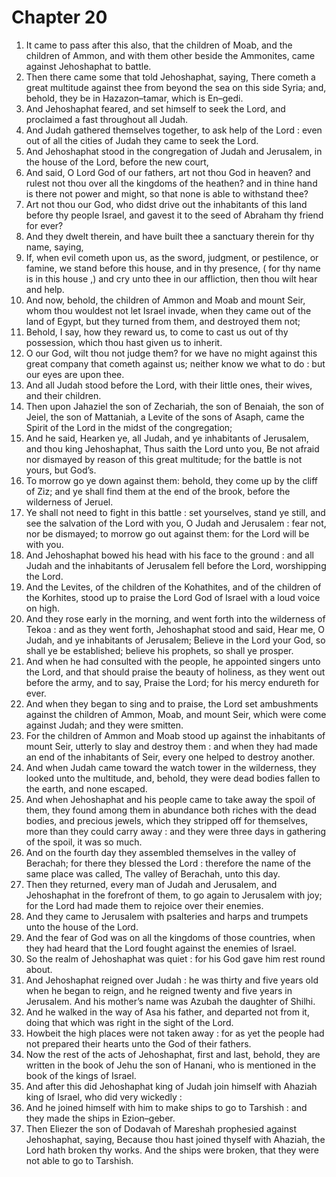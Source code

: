 # Chapter 20

1. It came to pass after this also, that the children of Moab, and the children of Ammon, and with them other beside the Ammonites, came against Jehoshaphat to battle.
2. Then there came some that told Jehoshaphat, saying, There cometh a great multitude against thee from beyond the sea on this side Syria; and, behold, they be in Hazazon–tamar, which is En–gedi.
3. And Jehoshaphat feared, and set himself to seek the Lord, and proclaimed a fast throughout all Judah.
4. And Judah gathered themselves together, to ask help of the Lord : even out of all the cities of Judah they came to seek the Lord.
5. And Jehoshaphat stood in the congregation of Judah and Jerusalem, in the house of the Lord, before the new court,
6. And said, O Lord God of our fathers, art not thou God in heaven? and rulest not thou over all the kingdoms of the heathen? and in thine hand is there not power and might, so that none is able to withstand thee?
7. Art not thou our God, who didst drive out the inhabitants of this land before thy people Israel, and gavest it to the seed of Abraham thy friend for ever?
8. And they dwelt therein, and have built thee a sanctuary therein for thy name, saying,
9. If, when evil cometh upon us, as the sword, judgment, or pestilence, or famine, we stand before this house, and in thy presence, ( for thy name is in this house ,) and cry unto thee in our affliction, then thou wilt hear and help.
10. And now, behold, the children of Ammon and Moab and mount Seir, whom thou wouldest not let Israel invade, when they came out of the land of Egypt, but they turned from them, and destroyed them not;
11. Behold, I say, how they reward us, to come to cast us out of thy possession, which thou hast given us to inherit.
12. O our God, wilt thou not judge them? for we have no might against this great company that cometh against us; neither know we what to do : but our eyes are upon thee.
13. And all Judah stood before the Lord, with their little ones, their wives, and their children.
14. Then upon Jahaziel the son of Zechariah, the son of Benaiah, the son of Jeiel, the son of Mattaniah, a Levite of the sons of Asaph, came the Spirit of the Lord in the midst of the congregation;
15. And he said, Hearken ye, all Judah, and ye inhabitants of Jerusalem, and thou king Jehoshaphat, Thus saith the Lord unto you, Be not afraid nor dismayed by reason of this great multitude; for the battle is not yours, but God’s.
16. To morrow go ye down against them: behold, they come up by the cliff of Ziz; and ye shall find them at the end of the brook, before the wilderness of Jeruel.
17. Ye shall not need to fight in this battle : set yourselves, stand ye still, and see the salvation of the Lord with you, O Judah and Jerusalem : fear not, nor be dismayed; to morrow go out against them: for the Lord will be with you.
18. And Jehoshaphat bowed his head with his face to the ground : and all Judah and the inhabitants of Jerusalem fell before the Lord, worshipping the Lord.
19. And the Levites, of the children of the Kohathites, and of the children of the Korhites, stood up to praise the Lord God of Israel with a loud voice on high.
20. And they rose early in the morning, and went forth into the wilderness of Tekoa : and as they went forth, Jehoshaphat stood and said, Hear me, O Judah, and ye inhabitants of Jerusalem; Believe in the Lord your God, so shall ye be established; believe his prophets, so shall ye prosper.
21. And when he had consulted with the people, he appointed singers unto the Lord, and that should praise the beauty of holiness, as they went out before the army, and to say, Praise the Lord; for his mercy endureth for ever.
22. And when they began to sing and to praise, the Lord set ambushments against the children of Ammon, Moab, and mount Seir, which were come against Judah; and they were smitten.
23. For the children of Ammon and Moab stood up against the inhabitants of mount Seir, utterly to slay and destroy them : and when they had made an end of the inhabitants of Seir, every one helped to destroy another.
24. And when Judah came toward the watch tower in the wilderness, they looked unto the multitude, and, behold, they were dead bodies fallen to the earth, and none escaped.
25. And when Jehoshaphat and his people came to take away the spoil of them, they found among them in abundance both riches with the dead bodies, and precious jewels, which they stripped off for themselves, more than they could carry away : and they were three days in gathering of the spoil, it was so much.
26. And on the fourth day they assembled themselves in the valley of Berachah; for there they blessed the Lord : therefore the name of the same place was called, The valley of Berachah, unto this day.
27. Then they returned, every man of Judah and Jerusalem, and Jehoshaphat in the forefront of them, to go again to Jerusalem with joy; for the Lord had made them to rejoice over their enemies.
28. And they came to Jerusalem with psalteries and harps and trumpets unto the house of the Lord.
29. And the fear of God was on all the kingdoms of those countries, when they had heard that the Lord fought against the enemies of Israel.
30. So the realm of Jehoshaphat was quiet : for his God gave him rest round about.
31. And Jehoshaphat reigned over Judah : he was thirty and five years old when he began to reign, and he reigned twenty and five years in Jerusalem. And his mother’s name was Azubah the daughter of Shilhi.
32. And he walked in the way of Asa his father, and departed not from it, doing that which was right in the sight of the Lord.
33. Howbeit the high places were not taken away : for as yet the people had not prepared their hearts unto the God of their fathers.
34. Now the rest of the acts of Jehoshaphat, first and last, behold, they are written in the book of Jehu the son of Hanani, who is mentioned in the book of the kings of Israel.
35. And after this did Jehoshaphat king of Judah join himself with Ahaziah king of Israel, who did very wickedly :
36. And he joined himself with him to make ships to go to Tarshish : and they made the ships in Ezion–geber.
37. Then Eliezer the son of Dodavah of Mareshah prophesied against Jehoshaphat, saying, Because thou hast joined thyself with Ahaziah, the Lord hath broken thy works. And the ships were broken, that they were not able to go to Tarshish.

